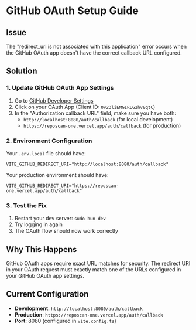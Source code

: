 # GitHub OAuth Setup Guide

## Issue
The "redirect_uri is not associated with this application" error occurs when the GitHub OAuth app doesn't have the correct callback URL configured.

## Solution

### 1. Update GitHub OAuth App Settings

1. Go to [GitHub Developer Settings](https://github.com/settings/developers)
2. Click on your OAuth App (Client ID: `Ov23liEMGIRLG2hv8qtC`)
3. In the "Authorization callback URL" field, make sure you have both:
   - `http://localhost:8080/auth/callback` (for local development)
   - `https://reposcan-one.vercel.app/auth/callback` (for production)

### 2. Environment Configuration

Your `.env.local` file should have:
```
VITE_GITHUB_REDIRECT_URI="http://localhost:8080/auth/callback"
```

Your production environment should have:
```
VITE_GITHUB_REDIRECT_URI="https://reposcan-one.vercel.app/auth/callback"
```

### 3. Test the Fix

1. Restart your dev server: `sudo bun dev`
2. Try logging in again
3. The OAuth flow should now work correctly

## Why This Happens

GitHub OAuth apps require exact URL matches for security. The redirect URI in your OAuth request must exactly match one of the URLs configured in your GitHub OAuth app settings.

## Current Configuration

- **Development**: `http://localhost:8080/auth/callback`
- **Production**: `https://reposcan-one.vercel.app/auth/callback`
- **Port**: 8080 (configured in `vite.config.ts`)